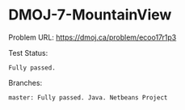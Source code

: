 # DMOJ-7-MountainView

Problem URL:
  https://dmoj.ca/problem/ecoo17r1p3
  
Test Status:
    
    Fully passed.
    
Branches:

    master: Fully passed. Java. Netbeans Project
